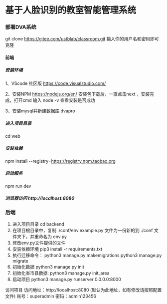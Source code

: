 # 基于人脸识别的教室智能管理系统

### 部署DVA系统
git clone https://gitee.com/ustblab/classroom.git
输入你的用户名和密码即可克隆

#### 前端

##### 安装环境
1、VScode 社区版
https://code.visualstudio.com/

2、安装NPM
https://nodejs.org/en/
安装包下载后，一直点击next ，安装完成，打开cmd 输入 node -v 查看安装是否成功

3、安装mysql并新建数据库
dvapro 

##### 进入项目目录
cd web

##### 安装依赖
npm install --registry=https://registry.npm.taobao.org

##### 启动服务
npm run dev

##### 浏览器访问 http://localhost:8080

### 后端
1. 进入项目目录 cd backend
2. 在项目根目录中，复制 ./conf/env.example.py 文件为一份新的到 ./conf 文件夹下，并重命名为 env.py
3. 修改env.py文件提供的文件
4. 安装依赖环境
	pip3 install -r requirements.txt
5. 执行迁移命令：
	python3 manage.py makemigrations
	python3 manage.py migrate
6. 初始化数据
	python3 manage.py init
7. 初始化省市县数据:
	python3 manage.py init_area
8. 启动项目
	python3 manage.py runserver 0.0.0.0:8000

访问项目
访问地址：http://localhost:8080 (默认为此地址，如有修改请按照配置文件)
账号：superadmin 密码：admin123456